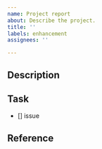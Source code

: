 ```yaml
---
name: Project report
about: Describe the project.
title: ''
labels: enhancement
assignees: ''

---
```


## Description

## Task
- [] issue

## Reference
